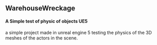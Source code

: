 ## WarehouseWreckage

#### A Simple test of physic of objects UE5

a simple project made in unreal engine 5 testing the physics of the 3D meshes of the actors in the scene.
